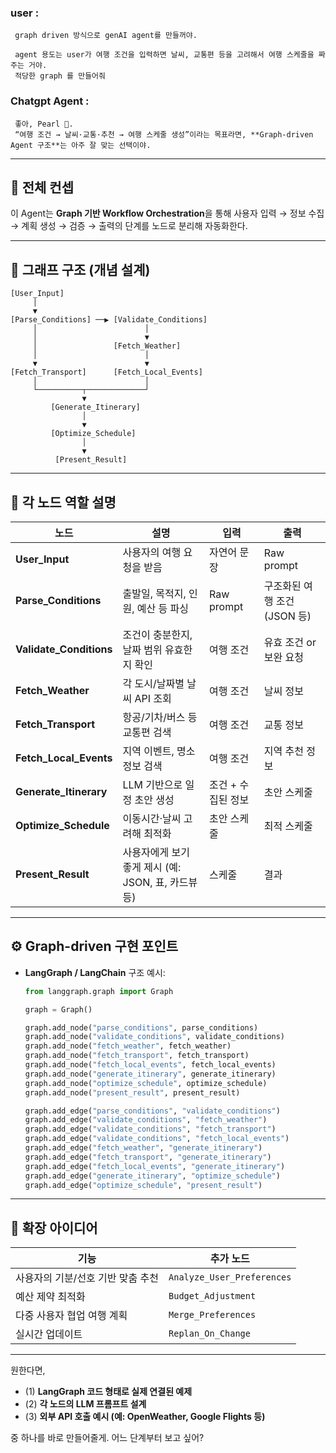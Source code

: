 
### user : 
     graph driven 방식으로 genAI agent를 만들꺼야.
     
     agent 용도는 user가 여행 조건을 입력하면 날씨, 교통편 등을 고려해서 여행 스케줄을 짜주는 거야.
     적당한 graph 를 만들어줘

### Chatgpt Agent : 
     좋아, Pearl 🌊.
     “여행 조건 → 날씨·교통·추천 → 여행 스케줄 생성”이라는 목표라면, **Graph-driven Agent 구조**는 아주 잘 맞는 선택이야.

---

## 🧭 전체 컨셉

이 Agent는 **Graph 기반 Workflow Orchestration**을 통해
사용자 입력 → 정보 수집 → 계획 생성 → 검증 → 출력의 단계를 노드로 분리해 자동화한다.

---

## 🧩 그래프 구조 (개념 설계)

```
[User_Input]
     │
     ▼
[Parse_Conditions] ──▶ [Validate_Conditions]
     │                        │
     │                        ▼
     │                 [Fetch_Weather]
     │                        │
     ▼                        ▼
[Fetch_Transport]      [Fetch_Local_Events]
     │                        │
     └──────────┬─────────────┘
                ▼
         [Generate_Itinerary]
                │
                ▼
         [Optimize_Schedule]
                │
                ▼
          [Present_Result]
```

---

## 🧠 각 노드 역할 설명

| 노드                      | 설명                                 | 입력          | 출력                 |
| ----------------------- | ---------------------------------- | ----------- | ------------------ |
| **User_Input**          | 사용자의 여행 요청을 받음                     | 자연어 문장      | Raw prompt         |
| **Parse_Conditions**    | 출발일, 목적지, 인원, 예산 등 파싱              | Raw prompt  | 구조화된 여행 조건(JSON 등) |
| **Validate_Conditions** | 조건이 충분한지, 날짜 범위 유효한지 확인            | 여행 조건       | 유효 조건 or 보완 요청     |
| **Fetch_Weather**       | 각 도시/날짜별 날씨 API 조회                 | 여행 조건       | 날씨 정보              |
| **Fetch_Transport**     | 항공/기차/버스 등 교통편 검색                  | 여행 조건       | 교통 정보              |
| **Fetch_Local_Events**  | 지역 이벤트, 명소 정보 검색                   | 여행 조건       | 지역 추천 정보           |
| **Generate_Itinerary**  | LLM 기반으로 일정 초안 생성                  | 조건 + 수집된 정보 | 초안 스케줄             |
| **Optimize_Schedule**   | 이동시간·날씨 고려해 최적화                    | 초안 스케줄      | 최적 스케줄             |
| **Present_Result**      | 사용자에게 보기 좋게 제시 (예: JSON, 표, 카드뷰 등) | 스케줄         | 결과                 |

---

## ⚙️ Graph-driven 구현 포인트

* **LangGraph / LangChain** 구조 예시:

  ```python
  from langgraph.graph import Graph

  graph = Graph()

  graph.add_node("parse_conditions", parse_conditions)
  graph.add_node("validate_conditions", validate_conditions)
  graph.add_node("fetch_weather", fetch_weather)
  graph.add_node("fetch_transport", fetch_transport)
  graph.add_node("fetch_local_events", fetch_local_events)
  graph.add_node("generate_itinerary", generate_itinerary)
  graph.add_node("optimize_schedule", optimize_schedule)
  graph.add_node("present_result", present_result)

  graph.add_edge("parse_conditions", "validate_conditions")
  graph.add_edge("validate_conditions", "fetch_weather")
  graph.add_edge("validate_conditions", "fetch_transport")
  graph.add_edge("validate_conditions", "fetch_local_events")
  graph.add_edge("fetch_weather", "generate_itinerary")
  graph.add_edge("fetch_transport", "generate_itinerary")
  graph.add_edge("fetch_local_events", "generate_itinerary")
  graph.add_edge("generate_itinerary", "optimize_schedule")
  graph.add_edge("optimize_schedule", "present_result")
  ```

---

## 🧩 확장 아이디어

| 기능                  | 추가 노드                      |
| ------------------- | -------------------------- |
| 사용자의 기분/선호 기반 맞춤 추천 | `Analyze_User_Preferences` |
| 예산 제약 최적화           | `Budget_Adjustment`        |
| 다중 사용자 협업 여행 계획     | `Merge_Preferences`        |
| 실시간 업데이트            | `Replan_On_Change`         |

---

원한다면,

* (1) **LangGraph 코드 형태로 실제 연결된 예제**
* (2) **각 노드의 LLM 프롬프트 설계**
* (3) **외부 API 호출 예시 (예: OpenWeather, Google Flights 등)**

중 하나를 바로 만들어줄게.
어느 단계부터 보고 싶어?
